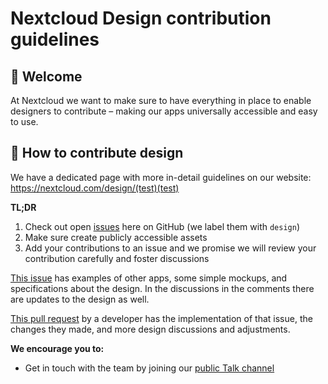 # Nextcloud Design contribution guidelines

## 👋 Welcome

At Nextcloud we want to make sure to have everything in place to enable designers to contribute – making our apps universally accessible and easy to use.

## 🚢 How to contribute design

We have a dedicated page with more in-detail guidelines on our website: 
https://nextcloud.com/design/(test)(test)

**TL;DR**

1. Check out open [issues](https://github.com/nextcloud/server/issues) here on GitHub (we label them with `design`)
2. Make sure create publicly accessible assets 
3. Add your contributions to an issue and we promise we will review your contribution carefully and foster discussions

[This issue](https://github.com/nextcloud/desktop/issues/877) has examples of other apps, some simple mockups, and specifications about the design. In the discussions in the comments there are updates to the design as well.

[This pull request](https://github.com/nextcloud/desktop/pull/1565) by a developer has the implementation of that issue, the changes they made, and more design discussions and adjustments.

**We encourage you to:**

- Get in touch with the team by joining our [public Talk channel](https://cloud.nextcloud.com/call/gqff69i8)
